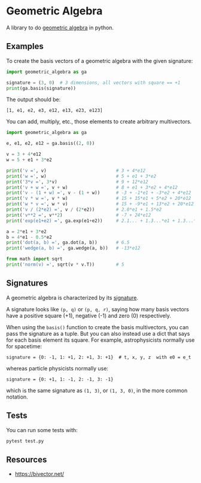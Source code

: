 # Geometric Algebra

A library to do [geometric
algebra](https://en.wikipedia.org/wiki/Geometric_algebra) in python.


## Examples

To create the basis vectors of a geometric algebra with the given signature:

```py
import geometric_algebra as ga

signature = (3, 0)  # 3 dimensions, all vectors with square == +1
print(ga.basis(signature))
```

The output should be:

```
[1, e1, e2, e3, e12, e13, e23, e123]
```

You can add, multiply, etc., those elements to create arbitrary
multivectors.

```py
import geometric_algebra as ga

e, e1, e2, e12 = ga.basis((2, 0))

v = 3 + 4*e12
w = 5 + e1 + 3*e2

print('v =', v)                          # 3 + 4*e12
print('w =', w)                          # 5 + e1 + 3*e2
print('3*v =', 3*v)                      # 9 + 12*e12
print('v + w =', v + w)                  # 8 + e1 + 3*e2 + 4*e12
print('v - (1 + w) =', v - (1 + w))      # -3 + -1*e1 + -3*e2 + 4*e12
print('v * w =', v * w)                  # 15 + 15*e1 + 5*e2 + 20*e12
print('w * v =', w * v)                  # 15 + -9*e1 + 13*e2 + 20*e12
print('v / (2*e2) =', v / (2*e2))        # 2.0*e1 + 1.5*e2
print('v**2 =', v**2)                    # -7 + 24*e12
print('exp(e1+e2) =', ga.exp(e1+e2))     # 2.1... + 1.3...*e1 + 1.3...*e2

a = 2*e1 + 3*e2
b = 4*e1 - 0.5*e2
print('dot(a, b) =', ga.dot(a, b))       # 6.5
print('wedge(a, b) =', ga.wedge(a, b))   # -13*e12

from math import sqrt
print('norm(v) =', sqrt(v * v.T))        # 5
```


## Signatures

A geometric algebra is characterized by its
[signature](https://en.wikipedia.org/wiki/Metric_signature).

A signature looks like `(p, q)` or `(p, q, r)`, saying how many basis
vectors have a positive square (+1), negative (-1) and zero (0)
respectively.

When using the `basis()` function to create the basis multivectors,
you can pass the signature as a tuple. But you can also instead use a
dict that says for each basis element its square. For example,
astrophysicists normally use for spacetime:

```
signature = {0: -1, 1: +1, 2: +1, 3: +1}  # t, x, y, z  with e0 = e_t
```

whereas particle physicists normally use:

```
signature = {0: +1, 1: -1, 2: -1, 3: -1}
```

which is the same signature as `(1, 3)`, or `(1, 3, 0)`, in the more
common notation.


## Tests

You can run some tests with:

```sh
pytest test.py
```


## Resources

* https://bivector.net/
